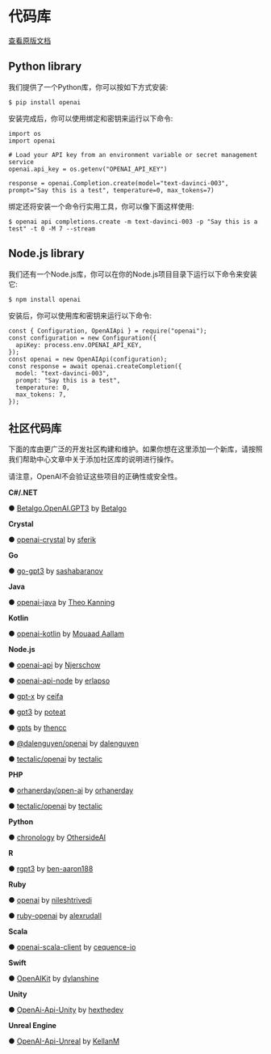 # 代码库

[查看原版文档](https://platform.openai.com/docs/libraries)

## Python library

我们提供了一个Python库，你可以按如下方式安装:

```
$ pip install openai
```

安装完成后，你可以使用绑定和密钥来运行以下命令:

```
import os
import openai

# Load your API key from an environment variable or secret management service
openai.api_key = os.getenv("OPENAI_API_KEY")

response = openai.Completion.create(model="text-davinci-003", prompt="Say this is a test", temperature=0, max_tokens=7)
```

绑定还将安装一个命令行实用工具，你可以像下面这样使用:

```
$ openai api completions.create -m text-davinci-003 -p "Say this is a test" -t 0 -M 7 --stream
```

## Node.js library

我们还有一个Node.js库，你可以在你的Node.js项目目录下运行以下命令来安装它:

```
$ npm install openai
```

安装后，你可以使用库和密钥来运行以下命令:

```
const { Configuration, OpenAIApi } = require("openai");
const configuration = new Configuration({
  apiKey: process.env.OPENAI_API_KEY,
});
const openai = new OpenAIApi(configuration);
const response = await openai.createCompletion({
  model: "text-davinci-003",
  prompt: "Say this is a test",
  temperature: 0,
  max_tokens: 7,
});
```

## 社区代码库

下面的库由更广泛的开发社区构建和维护。如果你想在这里添加一个新库，请按照我们帮助中心文章中关于添加社区库的说明进行操作。

请注意，OpenAI不会验证这些项目的正确性或安全性。

**C#/.NET**

● [Betalgo.OpenAI.GPT3](https://github.com/betalgo/openai) by [Betalgo](https://github.com/betalgo)

**Crystal**

● [openai-crystal](https://github.com/sferik/openai-crystal) by [sferik](https://github.com/sferik)

**Go**

● [go-gpt3](https://github.com/sashabaranov/go-gpt3) by [sashabaranov](https://github.com/sashabaranov)

**Java**

● [openai-java](https://github.com/TheoKanning/openai-java) by [Theo Kanning](https://github.com/TheoKanning)

**Kotlin**

● [openai-kotlin](https://github.com/Aallam/openai-kotlin) by [Mouaad Aallam](https://github.com/Aallam)

**Node.js**

● [openai-api](https://www.npmjs.com/package/openai-api) by [Njerschow](https://github.com/Njerschow)

● [openai-api-node](https://www.npmjs.com/package/openai-api-node) by [erlapso](https://github.com/erlapso)

● [gpt-x](https://www.npmjs.com/package/gpt-x) by [ceifa](https://github.com/ceifa)

● [gpt3](https://www.npmjs.com/package/gpt3) by [poteat](https://github.com/poteat)

● [gpts](https://www.npmjs.com/package/gpts) by [thencc](https://github.com/thencc)

● [@dalenguyen/openai](https://www.npmjs.com/package/@dalenguyen/openai) by [dalenguyen](https://github.com/dalenguyen)

● [tectalic/openai](https://github.com/tectalichq/public-openai-client-js) by [tectalic](https://tectalic.com/)

**PHP**

● [orhanerday/open-ai](https://packagist.org/packages/orhanerday/open-ai) by [orhanerday](https://github.com/orhanerday)

● [tectalic/openai](https://github.com/tectalichq/public-openai-client-php) by [tectalic](https://tectalic.com/)

**Python**

● [chronology](https://github.com/OthersideAI/chronology) by [OthersideAI](https://www.othersideai.com/)

**R**

● [rgpt3](https://github.com/ben-aaron188/rgpt3) by [ben-aaron188](https://github.com/ben-aaron188)

**Ruby**

● [openai](https://github.com/nileshtrivedi/openai/) by [nileshtrivedi](https://github.com/nileshtrivedi)

● [ruby-openai](https://github.com/alexrudall/ruby-openai) by [alexrudall](https://github.com/alexrudall)

**Scala**

● [openai-scala-client](https://github.com/cequence-io/openai-scala-client) by [cequence-io](https://github.com/cequence-io)

**Swift**

● [OpenAIKit](https://github.com/dylanshine/openai-kit) by [dylanshine](https://github.com/dylanshine)

**Unity**

● [OpenAi-Api-Unity](https://github.com/hexthedev/OpenAi-Api-Unity) by [hexthedev](https://github.com/hexthedev)

**Unreal Engine**

● [OpenAI-Api-Unreal](https://github.com/KellanM/OpenAI-Api-Unreal) by [KellanM](https://github.com/KellanM)